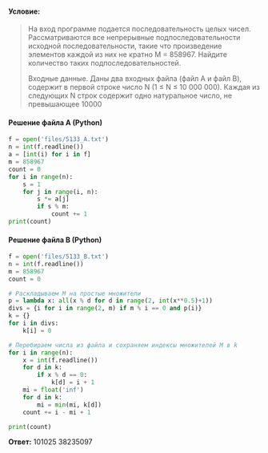 #### Условие:
> На вход программе подается последовательность целых чисел. Рассматриваются все непрерывные подпоследовательности исходной последовательности, такие что произведение элементов каждой из них не кратно M = 858967. Найдите количество таких подпоследовательностей.
> 
> Входные данные. Даны два входных файла (файл A и файл B), содержит в первой строке число N (1 ≤ N ≤ 10 000 000). Каждая из следующих N строк содержит одно натуральное число, не превышающее 10000

#### Решение файла A (Python)
```python
f = open('files/5133_A.txt')
n = int(f.readline())
a = [int(i) for i in f]
m = 858967
count = 0
for i in range(n):
    s = 1
    for j in range(i, n):
        s *= a[j]
        if s % m:
            count += 1
print(count)
```

#### Решение файла B (Python)
```python
f = open('files/5133_B.txt')
n = int(f.readline())
m = 858967
count = 0

# Раскладываем M на простые множители
p = lambda x: all(x % d for d in range(2, int(x**0.5)+1))
divs = {i for i in range(2, m) if m % i == 0 and p(i)}
k = {}
for i in divs:
    k[i] = 0

# Перебираем числа из файла и сохраняем индексы множителей M в k
for i in range(n):
    x = int(f.readline())
    for d in k:
        if x % d == 0:
            k[d] = i + 1
    mi = float('inf')
    for d in k:
        mi = min(mi, k[d])
    count += i - mi + 1

print(count)
```

**Ответ:** 101025 38235097
